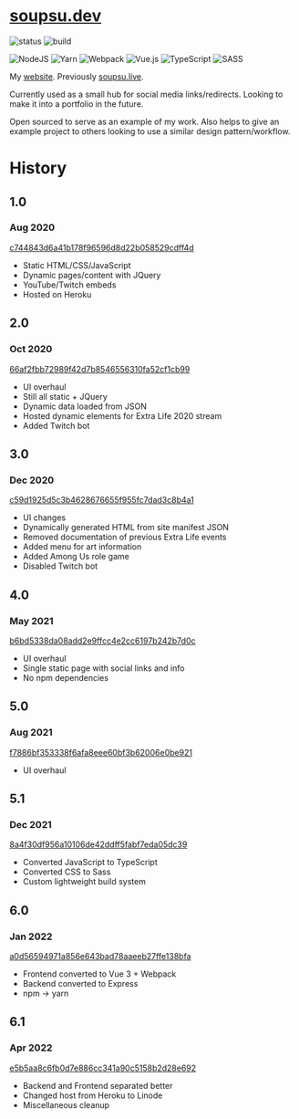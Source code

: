 # [soupsu.dev](https://soupsu.dev)
![status](https://img.shields.io/website?down_message=offline&label=status&up_message=online&url=https%3A%2F%2Fsoupsu.dev)
![build](https://img.shields.io/github/workflow/status/Wllew4/soupsu.dev/Build)

![NodeJS](https://img.shields.io/badge/node.js-6DA55F?style=for-the-badge&logo=node.js&logoColor=white)
![Yarn](https://img.shields.io/badge/yarn-%232C8EBB.svg?style=for-the-badge&logo=yarn&logoColor=white)
![Webpack](https://img.shields.io/badge/webpack-%238DD6F9.svg?style=for-the-badge&logo=webpack&logoColor=black)
![Vue.js](https://img.shields.io/badge/vuejs-%2335495e.svg?style=for-the-badge&logo=vuedotjs&logoColor=%234FC08D)
![TypeScript](https://img.shields.io/badge/typescript-%23007ACC.svg?style=for-the-badge&logo=typescript&logoColor=white)
![SASS](https://img.shields.io/badge/SASS-hotpink.svg?style=for-the-badge&logo=SASS&logoColor=white)

My [website](https://soupsu.dev).
Previously [soupsu.live](https://soupsu.live).

Currently used as a small hub for social media links/redirects.
Looking to make it into a portfolio in the future.

Open sourced to serve as an example of my work. Also helps to give an example
project to others looking to use a similar design pattern/workflow.

# History

## 1.0
### Aug 2020
[c744843d6a41b178f96596d8d22b058529cdff4d](https://github.com/Wllew4/soupsu.dev/commit/c744843d6a41b178f96596d8d22b058529cdff4d)
* Static HTML/CSS/JavaScript
* Dynamic pages/content with JQuery
* YouTube/Twitch embeds
* Hosted on Heroku

## 2.0
### Oct 2020
[66af2fbb72989f42d7b8546556310fa52cf1cb99](https://github.com/Wllew4/soupsu.dev/commit/66af2fbb72989f42d7b8546556310fa52cf1cb99)
* UI overhaul
* Still all static + JQuery
* Dynamic data loaded from JSON
* Hosted dynamic elements for Extra Life 2020 stream
* Added Twitch bot

## 3.0
### Dec 2020
[c59d1925d5c3b4628676655f955fc7dad3c8b4a1](https://github.com/Wllew4/soupsu.dev/commit/c59d1925d5c3b4628676655f955fc7dad3c8b4a1)
* UI changes
* Dynamically generated HTML from site manifest JSON
* Removed documentation of previous Extra Life events
* Added menu for art information
* Added Among Us role game
* Disabled Twitch bot

## 4.0
### May 2021
[b6bd5338da08add2e9ffcc4e2cc6197b242b7d0c](https://github.com/Wllew4/soupsu.dev/commit/b6bd5338da08add2e9ffcc4e2cc6197b242b7d0c)
* UI overhaul
* Single static page with social links and info
* No npm dependencies

## 5.0
### Aug 2021
[f7886bf353338f6afa8eee60bf3b62006e0be921](https://github.com/Wllew4/soupsu.dev/commit/f7886bf353338f6afa8eee60bf3b62006e0be921)
* UI overhaul

## 5.1
### Dec 2021
[8a4f30df956a10106de42ddff5fabf7eda05dc39](https://github.com/Wllew4/soupsu.dev/commit/8a4f30df956a10106de42ddff5fabf7eda05dc39)
* Converted JavaScript to TypeScript
* Converted CSS to Sass
* Custom lightweight build system

## 6.0
### Jan 2022
[a0d56594971a856e643bad78aaeeb27ffe138bfa](https://github.com/Wllew4/soupsu.dev/commit/a0d56594971a856e643bad78aaeeb27ffe138bfa)
* Frontend converted to Vue 3 + Webpack
* Backend converted to Express
* npm -> yarn

## 6.1
### Apr 2022
[e5b5aa8c6fb0d7e886cc341a90c5158b2d28e692](https://github.com/Wllew4/soupsu.dev/commit/e5b5aa8c6fb0d7e886cc341a90c5158b2d28e692)
* Backend and Frontend separated better
* Changed host from Heroku to Linode
* Miscellaneous cleanup
